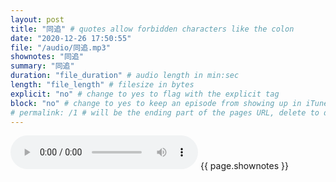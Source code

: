 ```yaml
---
layout: post
title: "同追" # quotes allow forbidden characters like the colon
date: "2020-12-26 17:50:55"
file: "/audio/同追.mp3"
shownotes: "同追"
summary: "同追"
duration: "file_duration" # audio length in min:sec
length: "file_length" # filesize in bytes
explicit: "no" # change to yes to flag with the explicit tag
block: "no" # change to yes to keep an episode from showing up in iTunes
# permalink: /1 # will be the ending part of the pages URL, delete to default to the title
---
```


<audio controls>
<source src="{{site.url}}{{site.baseurl}}{{ page.file }}" type="audio/x-mp3">
Your browser does not support the audio element.
</audio>
{{ page.shownotes }}
